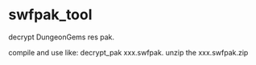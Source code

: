 # swfpak_tool
decrypt DungeonGems res pak.

compile and use like: decrypt_pak xxx.swfpak.
unzip the xxx.swfpak.zip
